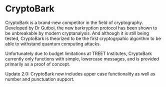 # CryptoBark
CryptoBark is a brand-new competitor in the field of cryptography. Developed by Dr Gutboi, the new barkryption protocol has been shown to be unbreakable by modern cryptanalysis. And although it is still being tested, CryptoBark is theorized to be the first cryptogrpahic algorithm to be able to withstand quantum computing attacks.

Unfortunately due to budget limitations at TREET Institutes, CryptoBark currently only functions with simple, lowercase messages, and is provided primarily as a proof of concept.

Update 2.0: CryptoBark now includes upper case functionality as well as number and punctuation support.
